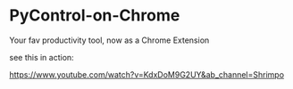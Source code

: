 # PyControl-on-Chrome

Your fav productivity tool, now as a Chrome Extension

see this in action:

https://www.youtube.com/watch?v=KdxDoM9G2UY&ab_channel=Shrimpo

